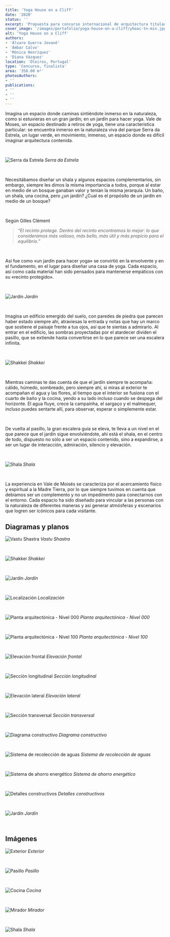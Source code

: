 ```yaml
---
title: 'Yoga House on a Cliff'
date: '2020'
status: ''
excerpt: 'Propuesta para concurso internacional de arquitectura titulado “Yoga House on a Cliff” ubicado en Oleiros, Portugal.'
cover_image: '/images/portafolio/yoga-house-on-a-cliff/yhoac-tn-min.jpg'
alt: 'Yoga House on a Cliff'
authors:
- 'Álvaro Guerra Jované'
- 'Ámbar Calvo'
- 'Mónica Henríquez'
- 'Diana Vázquez'
location: 'Oleiros, Portugal'
type: 'Concurso, finalista'
area: '358.00 m²'
photosAuthors:
- ''
publications:
- ''
- ''
- ''
---
```


Imagina un espacio donde caminas sintiéndote inmerso en la naturaleza, como si estuvieras en un gran jardín; en un jardín para hacer yoga. Vale de Moses, un espacio destinado a retiros de yoga, tiene una característica particular: se encuentra inmerso en la naturaleza viva del parque Serra da Estrela, un lugar verde, en movimiento, inmenso, un espacio donde es difícil imaginar arquitectura contenida.

<br />

![Serra da Estrela](/images/portafolio/yoga-house-on-a-cliff/yhoac-es-15.png)
*Serra da Estrela*

<br />

Necesitábamos diseñar un shala y algunos espacios complementarios, sin embargo, siempre les dimos la misma importancia a todos, porque al estar en medio de un bosque ganaban valor y tenían la misma jerarquía. Un baño, un shala, una cocina, pero ¿un jardín? ¿Cual es el propósito de un jardín en medio de un bosque?


<br />

Según Gilles Clèment 
> *“El recinto protege. Dentro del recinto encontramos lo mejor: lo que consideramos más valioso, más bello, más útil y más propicio para el equilibrio.*”

<br />

Así fue como «un jardín para hacer yoga» se convirtió en la envolvente y en el fundamento, en el lugar para diseñar una casa de yoga. Cada espacio, así como cada material han sido pensados para mantenerse empáticos con su «recinto protegido».

<br />

![Jardín](/images/portafolio/yoga-house-on-a-cliff/yhoac-es-3.png)
*Jardín*

<br />


Imagina un edificio emergido del suelo, con paredes de piedra que parecen haber estado siempre ahí, atraviesas la entrada y notas que hay un marco que sostiene el paisaje frente a tus ojos, así que te sientas a admirarlo. Al entrar en el edificio, las sombras proyectadas por el atardecer dividen el pasillo, que se extiende hasta convertirse en lo que parece ser una escalera infinita.

<br />

![Shakkei](/images/portafolio/yoga-house-on-a-cliff/yhoac-es-2.png)
*Shakkei*

<br />

Mientras caminas te das cuenta de que el jardín siempre te acompaña: cálido, húmedo, sombreado, pero siempre ahí, si miras al exterior te acompañan el agua y las flores, al tiempo que el interior se fusiona con el cuarto de baño y la cocina, yendo a su lado incluso cuando se despega del horizonte. El agua fluye, crece la campainha, el sargaço y el malmequer, incluso puedes sentarte allí, para observar, esperar o simplemente estar.

<br />

De vuelta al pasillo, la gran escalera guía se eleva, te lleva a un nivel en el que parece que el jardín sigue envolviéndote, ahí está el shala, en el centro de todo, dispuesto no sólo a ser un espacio contenido, sino a expandirse, a ser un lugar de interacción, admiración, silencio y elevación.

<br />

![Shala](/images/portafolio/yoga-house-on-a-cliff/yhoac-shala.png)
*Shala*

<br />

La experiencia en Vale de Moisés se caracteriza por el acercamiento físico y espiritual a la Madre Tierra, por lo que siempre tuvimos en cuenta que debíamos ser un complemento y no un impedimento para conectarnos con el entorno. Cada espacio ha sido diseñado para vincular a las personas con la naturaleza de diferentes maneras y así generar atmósferas y escenarios que logren ser icónicos para cada visitante.

## Diagramas y planos 

![Vastu Shastra](/images/portafolio/yoga-house-on-a-cliff/yhoac-es-1.png)
*Vastu Shastra*

<br />

![Shakkei](/images/portafolio/yoga-house-on-a-cliff/yhoac-es-2.png)
*Shakkei*

<br />

![Jardín](/images/portafolio/yoga-house-on-a-cliff/yhoac-es-3.png)
*Jardín*

<br />

![Localización](/images/portafolio/yoga-house-on-a-cliff/yhoac-es-4.png)
*Localización*

<br />

![Planta arquitectónica - Nivel 000](/images/portafolio/yoga-house-on-a-cliff/yhoac-es-7.png)
*Planta arquitectónica - Nivel 000*

<br />

![Planta arquitectónica - Nivel 100](/images/portafolio/yoga-house-on-a-cliff/yhoac-es-8.png)
*Planta arquitectónica - Nivel 100*

<br />

![Elevación frontal](/images/portafolio/yoga-house-on-a-cliff/yhoac-es-9.png)
*Elevación frontal*

<br />

![Sección longitudinal](/images/portafolio/yoga-house-on-a-cliff/yhoac-es-13.png)
*Sección longitudinal*

<br />

![Elevación lateral](/images/portafolio/yoga-house-on-a-cliff/yhoac-es-10.png)
*Elevación lateral*

<br />

![Sección transversal](/images/portafolio/yoga-house-on-a-cliff/yhoac-es-12.png)
*Sección transversal*

<br />

![Diagrama constructivo](/images/portafolio/yoga-house-on-a-cliff/yhoac-es-11.png)
*Diagrama constructivo*

<br />

![Sistema de recolección de aguas](/images/portafolio/yoga-house-on-a-cliff/yhoac-es-5.png)
*Sistema de recolección de aguas*

<br />

![Sistema de ahorro energético](/images/portafolio/yoga-house-on-a-cliff/yhoac-es-6.png)
*Sistema de ahorro energético*

<br />

![Detalles constructivos](/images/portafolio/yoga-house-on-a-cliff/yhoac-es-14.png)
*Detalles constructivos*

<br />

![Jardín](/images/portafolio/yoga-house-on-a-cliff/yhoac-es-15.png)
*Jardín*

<br />

## Imágenes

![Exterior](/images/portafolio/yoga-house-on-a-cliff/yhoac-exterior.jpg)
*Exterior*

<br />

![Pasillo](/images/portafolio/yoga-house-on-a-cliff/yhoac-pasillo.jpg)
*Pasillo*

<br />

![Cocina](/images/portafolio/yoga-house-on-a-cliff/yhoac-cocina.jpg)
*Cocina*

<br />

![Mirador](/images/portafolio/yoga-house-on-a-cliff/yhoac-mirador.jpg)
*Mirador*

<br />

![Shala](/images/portafolio/yoga-house-on-a-cliff/yhoac-shala.png)
*Shala*

<br />